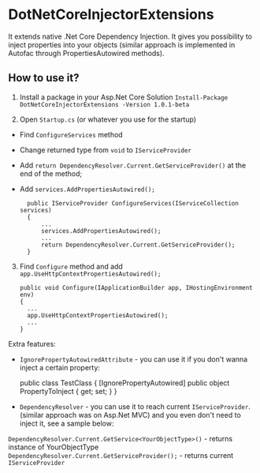 # DotNetCoreInjectorExtensions

It extends native .Net Core Dependency Injection. It gives you possibility to inject properties into your objects (similar approach is implemented in Autofac through PropertiesAutowired methods).

## How to use it?

1. Install a package in your Asp.Net Core Solution
`Install-Package DotNetCoreInjectorExtensions -Version 1.0.1-beta`

2. Open `Startup.cs` (or whatever you use for the startup)
* Find `ConfigureServices` method
* Change returned type from `void` to `IServiceProvider`
* Add `return DependencyResolver.Current.GetServiceProvider()` at the end of the method;
* Add `services.AddPropertiesAutowired();`

		public IServiceProvider ConfigureServices(IServiceCollection services)
		{
			...
			services.AddPropertiesAutowired();
			...
			return DependencyResolver.Current.GetServiceProvider();
		}

3.  Find `Configure` method and add `app.UseHttpContextPropertiesAutowired();`

		public void Configure(IApplicationBuilder app, IHostingEnvironment env)
		{
		  ...
		  app.UseHttpContextPropertiesAutowired();
		  ...
		}

Extra features:

* `IgnorePropertyAutowiredAttribute` - you can use it if you don't wanna inject a certain property:

	public class TestClass
	{
		[IgnorePropertyAutowired]
		public object PropertyToInject { get; set; }
	}
	
* `DependencyResolver` - you can use it to reach current `IServiceProvider`. (similar approach was on Asp.Net MVC) and you even don't need to inject it, see a sample below:

`DependencyResolver.Current.GetService<YourObjectType>()` - returns instance of YourObjectType
`DependencyResolver.Current.GetServiceProvider();` - returns current `IServiceProvider`

